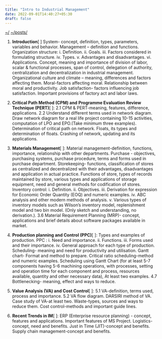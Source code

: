 ```yaml
---
title: "Intro to Industrial Management"
date: 2022-09-01T14:40:27+05:30
draft: false
---
```


[~/](../../)
[~/posts/](../)

1. **Introduction**[ ]
    System- concept, definition, types,
    parameters, variables and behavior.
    Management – definition and
    functions.
    Organization structure:
    i. Definition.
    ii. Goals.
    iii. Factors considered in formulating
    structure.
    iv. Types.
    v. Advantages and disadvantages.
    vi. Applications.
    Concept, meaning and importance of
    division of labor, scalar & functional
    processes, span of control, delegation of
    authority, centralization and
    decentralization in industrial
    management.
    Organizational culture and climate –
    meaning, differences and factors
    affecting them.
    Moral-factors affecting moral.
    Relationship between moral and
    productivity.
    Job satisfaction- factors influencing
    job satisfaction.
    Important provisions of factory act
    and labor laws.

2. **Critical Path Method (CPM) and**
    **Programme Evaluation Review**
    **Technique (PERT)**[ ]:
    2.1 CPM & PERT-meaning, features,
    difference, applications. 2.2 Understand
    different terms used in network diagram.
    Draw network diagram for a real life
    project containing 10-15 activities,
    computation of LPO and EPO.(Take
    minimum three examples).
    Determination of critical path on
    network.
    Floats, its types and determination of
    floats.
    Crashing of network, updating and
    its applications.

3. **Materials Management**[ ]:
    Material management-definition,
    functions, importance, relationship with
    other departments.
    Purchase - objectives, purchasing
    systems, purchase procedure, terms and
    forms used in purchase department.
    Storekeeping- functions, classification
    of stores as centralized and decentralized
    with their advantages, disadvantages and
    application in actual practice.
    Functions of store, types of records
    maintained by store, various types and
    applications of storage equipment, need
    and general methods for codification of
    stores.
    Inventory control:
    i. Definition.
    ii. Objectives.
    iii. Derivation for expression for
    Economic Order Quantity (EOQ) and
    numeric examples. iv. ABC analysis and
    other modern methods of analysis.
    v. Various types of inventory models
    such as Wilson’s inventory model,
    replenishment model and two bin model.
    (Only sketch and understanding, no
    derivation.).
    3.6 Material Requirement Planning
    (MRP)- concept, applications and brief
    details about software packages available
    in market.

4. **Production planning and Control (PPC)**[ ]:
    Types and examples of production.
    PPC : i. Need and importance. ii.
    Functions. iii. Forms used and their
    importance. iv. General approach for
    each type of production.
    Scheduling- meaning and need for
    productivity and utilisation.
    Gantt chart- Format and method to
    prepare.
    Critical ratio scheduling-method and
    numeric examples.
    Scheduling using Gantt Chart (for at
    least 5-7 components having 5-6 machining operations, 
    with processes,
    setting and operation time for each
    component and process, resources
    available, quantity and other necessary
    data), At least two examples.
    4.7 Bottlenecking- meaning, effect and
    ways to reduce.

5. **Value Analysis (VA) and Cost Control**[ ]:
    5.1 VA-definition, terms used, process and
    importance. 5.2 VA flow diagram.
    DARSIRI method of VA.
    Case study of VA-at least two.
    Waste-types, sources and ways to reduce them.
    Cost control-methods and important guide lines.

6. **Recent Trends in IM**[ ]:
    ERP (Enterprise resource planning) - concept,
    features and applications.
    Important features of MS Project.
    Logistics- concept, need and benefits.
    Just in Time (JIT)-concept and benefits.
    Supply chain management-concept and benefits.